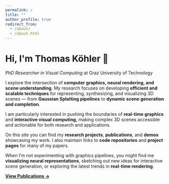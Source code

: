 ```yaml
---
permalink: /
title: ""
author_profile: true
redirect_from: 
  - /about/
  - /about.html
---
```


# Hi, I'm Thomas Köhler 👋
_PhD Researcher in Visual Computing_ at
Graz University of Technology

I explore the intersection of **computer graphics, neural rendering, and scene understanding**. My research focuses on developing **efficient and scalable techniques** for representing, synthesizing, and visualizing 3D scenes — from **Gaussian Splatting pipelines** to **dynamic scene generation and completion**.  

I am particularly interested in pushing the boundaries of **real-time graphics** and **interactive visual computing**, making complex 3D scenes accessible and actionable for both research and applications.

On this site you can find my **research projects**, **publications**, and **demos** showcasing my work. I also maintain links to **code repositories** and **project pages** for many of my papers.

When I’m not experimenting with graphics pipelines, you might find me **visualizing neural representations**, sketching out new ideas for interactive scene generation, or exploring the latest trends in **real-time rendering**.

[**View Publications →**](/publications)